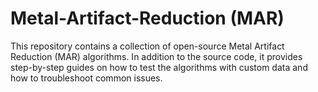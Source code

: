 # Metal-Artifact-Reduction (MAR)
This repository contains a collection of open-source Metal Artifact Reduction (MAR) algorithms. In addition to the source code, it provides step-by-step guides on how to test the algorithms with custom data and how to troubleshoot common issues.

